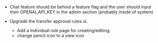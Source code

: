 - Chat feature should be behind a feature flag and the user should input their OPENAI_API_KEY in the admin section (probably inside of system)

- Upgrade the transfer approval rules ui. 
    - Add a individual rule page for creating/editing. 
    - change pencil icon to a view icon
